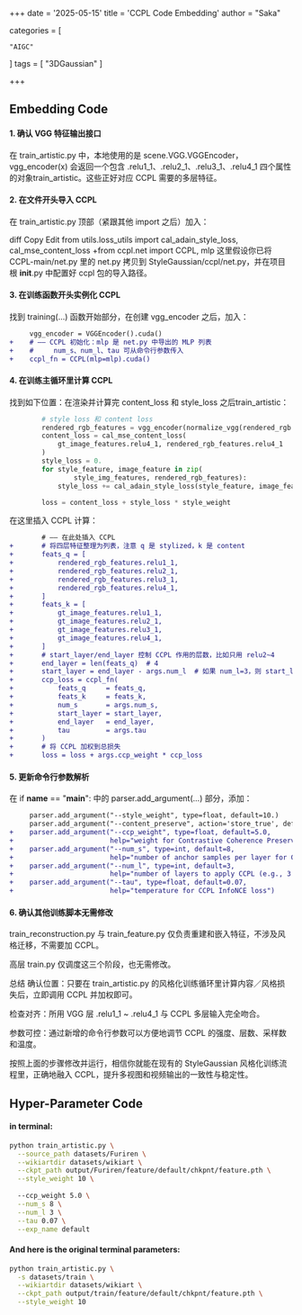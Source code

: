 +++
date = '2025-05-15'
title = 'CCPL Code Embedding'
author = "Saka"

categories = [

    "AIGC"
]
tags = [
    "3DGaussian"
]

+++
## Embedding Code
#### 1. 确认 VGG 特征输出接口
在 train_artistic.py 中，本地使用的是 scene.VGG.VGGEncoder，vgg_encoder(x) 会返回一个包含 .relu1_1、.relu2_1、.relu3_1、.relu4_1 四个属性的对象train_artistic。这些正好对应 CCPL 需要的多层特征。

#### 2. 在文件开头导入 CCPL
在 train_artistic.py 顶部（紧跟其他 import 之后）加入：

diff
Copy
Edit
 from utils.loss_utils import cal_adain_style_loss, cal_mse_content_loss
+from ccpl.net import CCPL, mlp
这里假设你已将 CCPL-main/net.py 里的 net.py 拷贝到 StyleGaussian/ccpl/net.py，并在项目根 __init__.py 中配置好 ccpl 包的导入路径。

#### 3. 在训练函数开头实例化 CCPL
找到 training(...) 函数开始部分，在创建 vgg_encoder 之后，加入：

```diff
     vgg_encoder = VGGEncoder().cuda()
+    # —— CCPL 初始化：mlp 是 net.py 中导出的 MLP 列表
+    #     num_s、num_l、tau 可从命令行参数传入
+    ccpl_fn = CCPL(mlp=mlp).cuda()
```

#### 4. 在训练主循环里计算 CCPL
找到如下位置：在渲染并计算完 content_loss 和 style_loss 之后train_artistic：

```python
        # style loss 和 content loss
        rendered_rgb_features = vgg_encoder(normalize_vgg(rendered_rgb.unsqueeze(0)))
        content_loss = cal_mse_content_loss(
            gt_image_features.relu4_1, rendered_rgb_features.relu4_1
        )
        style_loss = 0.
        for style_feature, image_feature in zip(
                style_img_features, rendered_rgb_features):
            style_loss += cal_adain_style_loss(style_feature, image_feature)

        loss = content_loss + style_loss * style_weight
```


在这里插入 CCPL 计算：
```diff
        # —— 在此处插入 CCPL
+       # 将四层特征整理为列表，注意 q 是 stylized，k 是 content
+       feats_q = [
+           rendered_rgb_features.relu1_1,
+           rendered_rgb_features.relu2_1,
+           rendered_rgb_features.relu3_1,
+           rendered_rgb_features.relu4_1,
+       ]
+       feats_k = [
+           gt_image_features.relu1_1,
+           gt_image_features.relu2_1,
+           gt_image_features.relu3_1,
+           gt_image_features.relu4_1,
+       ]
+       # start_layer/end_layer 控制 CCPL 作用的层数，比如只用 relu2~4
+       end_layer = len(feats_q)  # 4
+       start_layer = end_layer - args.num_l  # 如果 num_l=3，则 start_layer=1 (relu2)
+       ccp_loss = ccpl_fn(
+           feats_q     = feats_q,
+           feats_k     = feats_k,
+           num_s       = args.num_s,
+           start_layer = start_layer,
+           end_layer   = end_layer,
+           tau         = args.tau
+       )
+       # 将 CCPL 加权到总损失
+       loss = loss + args.ccp_weight * ccp_loss
```
#### 5. 更新命令行参数解析
在 if __name__ == "__main__": 中的 parser.add_argument(...) 部分，添加：

```diff
     parser.add_argument("--style_weight", type=float, default=10.)
     parser.add_argument("--content_preserve", action='store_true', default=False)
+    parser.add_argument("--ccp_weight", type=float, default=5.0,
+                        help="weight for Contrastive Coherence Preserving Loss")
+    parser.add_argument("--num_s", type=int, default=8,
+                        help="number of anchor samples per layer for CCPL")
+    parser.add_argument("--num_l", type=int, default=3,
+                        help="number of layers to apply CCPL (e.g., 3 means relu2_1~relu4_1)")
+    parser.add_argument("--tau", type=float, default=0.07,
+                        help="temperature for CCPL InfoNCE loss")
```

#### 6. 确认其他训练脚本无需修改
train_reconstruction.py 与 train_feature.py 仅负责重建和嵌入特征，不涉及风格迁移，不需要加 CCPL。

高层 train.py 仅调度这三个阶段，也无需修改。

总结
确认位置：只要在 train_artistic.py 的风格化训练循环里计算内容／风格损失后，立即调用 CCPL 并加权即可。

检查对齐：所用 VGG 层 .relu1_1 ~ .relu4_1 与 CCPL 多层输入完全吻合。

参数可控：通过新增的命令行参数可以方便地调节 CCPL 的强度、层数、采样数和温度。

按照上面的步骤修改并运行，相信你就能在现有的 StyleGaussian 风格化训练流程里，正确地融入 CCPL，提升多视图和视频输出的一致性与稳定性。
## Hyper-Parameter Code

#### in terminal:

```bash
python train_artistic.py \
  --source_path datasets/Furiren \
  --wikiartdir datasets/wikiart \
  --ckpt_path output/Furiren/feature/default/chkpnt/feature.pth \
  --style_weight 10 \
  
  --ccp_weight 5.0 \
  --num_s 8 \
  --num_l 3 \
  --tau 0.07 \
  --exp_name default
```

#### And here is the original terminal parameters:

```bash
python train_artistic.py \
  -s datasets/train \
  --wikiartdir datasets/wikiart \
  --ckpt_path output/train/feature/default/chkpnt/feature.pth \
  --style_weight 10

```
